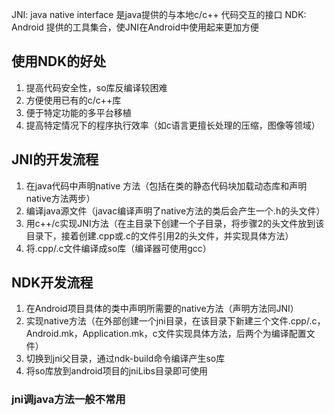JNI: java native interface 是java提供的与本地c/c++ 代码交互的接口
NDK: Android 提供的工具集合，使JNI在Android中使用起来更加方便

## 使用NDK的好处
1. 提高代码安全性，so库反编译较困难
2. 方便使用已有的c/c++库
3. 便于特定功能的多平台移植
4. 提高特定情况下的程序执行效率（如c语言更擅长处理的压缩，图像等领域）
## **JNI的开发流程**
1. 在java代码中声明native 方法（包括在类的静态代码块加载动态库和声明native方法两步）
2. 编译java源文件（javac编译声明了native方法的类后会产生一个.h的头文件）
3. 用c++/c实现JNI方法（在主目录下创建一个子目录，将步骤2的头文件放到该目录下，接着创建.cpp或.c的文件引用2的头文件，并实现具体方法）
4. 将.cpp/.c文件编译成so库（编译器可使用gcc）
## **NDK开发流程**
1. 在Android项目具体的类中声明所需要的native方法（声明方法同JNI）
2. 实现native方法（在外部创建一个jni目录，在该目录下新建三个文件.cpp/.c，Android.mk，Application.mk，c文件实现具体方法，后两个为编译配置文件）
3. 切换到jni父目录，通过ndk-build命令编译产生so库
4. 将so库放到android项目的jniLibs目录即可使用
### jni调java方法一般不常用
